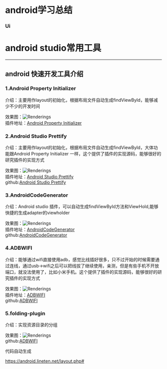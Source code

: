 # android学习总结

### Ui
# android studio常用工具

----------------------


## android 快速开发工具介绍
### 1.Android Property Initializer
介绍：主要用作layout的初始化，根据布局文件自动生成findViewById，能够减少不少的开发时间

效果图：![Renderings](http://7xjwjf.com1.z0.glb.clouddn.com/gif/android/android_layout_init.gif)  
插件地址：[Android Property Initializer](https://plugins.jetbrains.com/plugin/7377?pr=idea)  


### 2.Android Studio Prettify
介绍：主要用作layout的初始化，根据布局文件自动生成findViewById，大体功能跟Android Property Initializer 一样，这个提供了插件的实现源码，能够很好的研究插件的实现方式

效果图：![Renderings](http://7xjwjf.com1.z0.glb.clouddn.com/gif/android/687474703a2f2f706c7567696e732e6a6574627261696e732e636f6d2f66696c65732f373430352f73637265656e73686f745f31343431382e706e67.png)  
插件地址：[Android Studio Prettify](https://plugins.jetbrains.com/plugin/7405?pr=idea)  
github:[Android Studio Prettify](https://github.com/Haehnchen/idea-android-studio-plugin)  

### 3.AndroidCodeGenerator
介绍：Android studio 插件，可以自动生成findViewById方法和ViewHold,能够快捷的生成adapter的viewholder

效果图：![Renderings](http://7xjwjf.com1.z0.glb.clouddn.com/gif/android/1438431576787hl1sn.gif)  
插件地址：[AndroidCodeGenerator](https://github.com/fuxiuyuan/AndroidCodeGenerator)  
github:[AndroidCodeGenerator](https://github.com/fuxiuyuan/AndroidCodeGenerator)  


### 4.ADBWIFI
介绍：能够通过wifi直接使用adb，感觉比线插好很多，只不过开始的时候需要通过连线，通过usb->wifi之后可以把线拔了继续使用，亲测，但是有些手机不开放端口，就没法使用了，比如小米手机。这个提供了插件的实现源码，能够很好的研究插件的实现方式

效果图：![Renderings](https://github.com/layerlre/ADBWIFI/raw/master/adbwifi.jpg?raw=true)  
插件地址：[ADBWIFI](http://plugins.jetbrains.com/plugin/7405)  
github:[ADBWIFI](https://github.com/layerlre/ADBWIFI)  


### 5.folding-plugin
介绍：实现资源目录的分组

效果图：![Renderings](http://7xjwjf.com1.z0.glb.clouddn.com/gif/android/Previe_Qwezxczxczxcwehjtyw.png)  
github:[ADBWIFI](https://github.com/dmytrodanylyk/folding-plugin)  

代码自动生成

https://android.lineten.net/layout.php#